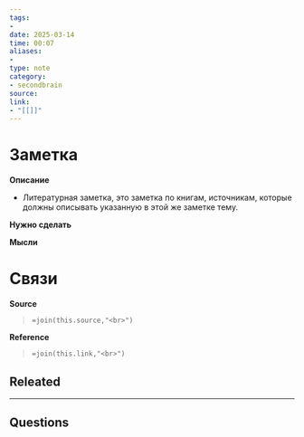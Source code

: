 ```yaml
---
tags: 
- 
date: 2025-03-14
time: 00:07
aliases: 
-
type: note
category: 
- secondbrain
source: 
link: 
- "[[]]"
---
```

# Заметка

**Описание**
- Литературная заметка, это заметка по книгам, источникам, которые должны описывать указанную в этой же заметке тему. 

**Нужно сделать**


**Мысли**


# Связи

**Source**
>`=join(this.source,"<br>")`

**Reference**
>`=join(this.link,"<br>")`


**Releated**
-

---

**Questions**
-